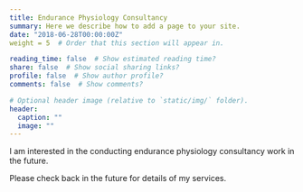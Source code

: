 ```yaml
---
title: Endurance Physiology Consultancy
summary: Here we describe how to add a page to your site.
date: "2018-06-28T00:00:00Z"
weight = 5  # Order that this section will appear in.

reading_time: false  # Show estimated reading time?
share: false  # Show social sharing links?
profile: false  # Show author profile?
comments: false  # Show comments?

# Optional header image (relative to `static/img/` folder).
header:
  caption: ""
  image: ""
---
```


I am interested in the conducting endurance physiology consultancy work in the future.

Please check back in the future for details of my services.
